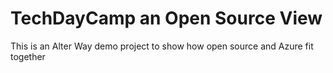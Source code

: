 # TechDayCamp an Open Source View
This is an Alter Way demo project to show how open source and Azure fit together
